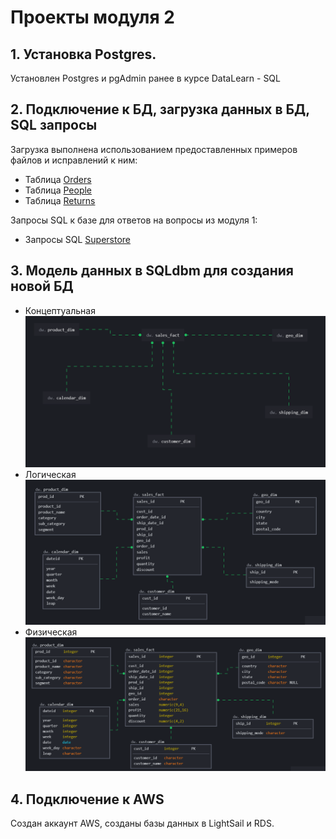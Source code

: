 # Проекты модуля 2

## 1. Установка Postgres.
Установлен Postgres и pgAdmin ранее в курсе DataLearn - SQL
## 2. Подключение к БД, загрузка данных в БД, SQL запросы
Загрузка выполнена использованием предоставленных примеров файлов и исправлений к ним:
- Таблица [Orders](./2_3_orders.sql)
- Таблица [People](./2_3_people.sql)
- Таблица [Returns](./2_3_returns.sql)

Запросы SQL к базе для ответов на вопросы из модуля 1:
-  Запросы SQL [Superstore](./2_3_3_superstore.sql)
## 3. Модель данных в SQLdbm для создания новой БД
- Концептуальная ![модель](./2_4_1_conceptual_dbm.png)
- Логическая ![модель](./2_4_1_logical_dbm.png)
- Физическая ![модель](./2_4_1_physical_dbm.png)
## 4. Подключение к AWS
Создан аккаунт AWS, созданы базы данных в LightSail и RDS.
